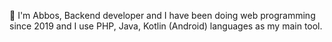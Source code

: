 👋 I'm Abbos,
Backend developer and I have been doing web programming since 2019 and
I use PHP, Java, Kotlin (Android) languages as my main tool.
